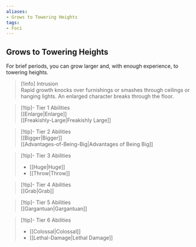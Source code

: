 ```yaml
---
aliases:
- Grows to Towering Heights
tags:
- Foci
---
```


  
## Grows to Towering Heights  
For brief periods, you can grow larger and, with enough experience, to towering heights.  
 >[!info] Intrusion  
>Rapid growth knocks over furnishings or smashes through ceilings or hanging lights. An enlarged character breaks through the floor.   

>[!tip]- Tier 1 Abilities  
>[[Enlarge|Enlarge]]  
>[[Freakishly-Large|Freakishly Large]]  

>[!tip]- Tier 2 Abilities  
>[[Bigger|Bigger]]  
>[[Advantages-of-Being-Big|Advantages of Being Big]]  

>[!tip]- Tier 3 Abilities  
>- [[Huge|Huge]]  
>- [[Throw|Throw]]  

>[!tip]- Tier 4 Abilities  
>[[Grab|Grab]]  

>[!tip]- Tier 5 Abilities  
>[[Gargantuan|Gargantuan]]  

>[!tip]- Tier 6 Abilities  
>- [[Colossal|Colossal]]  
>- [[Lethal-Damage|Lethal Damage]]